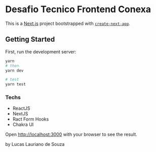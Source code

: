 
# Desafio Tecnico Frontend Conexa

This is a [Next.js](https://nextjs.org/) project bootstrapped with [`create-next-app`](https://github.com/vercel/next.js/tree/canary/packages/create-next-app).

## Getting Started

First, run the development server:

```bash
yarn
# then
yarn dev

# test
yarn test
```
### Techs

- ReactJS
- NextJS
- Ract Form Hooks
- Chakra UI

Open [http://localhost:3000](http://localhost:3000) with your browser to see the result.

by Lucas Lauriano de Souza




